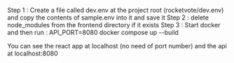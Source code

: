 Step 1 : Create a file called dev.env at the project root (rocketvote/dev.env) and copy the contents of sample.env into it and save it
Step 2 : delete node_modules from the frontend directory if it exists
Step 3 : Start docker and then run : API_PORT=8080 docker compose up --build

You can see the react app at localhost (no need of port number) and the api at localhost:8080